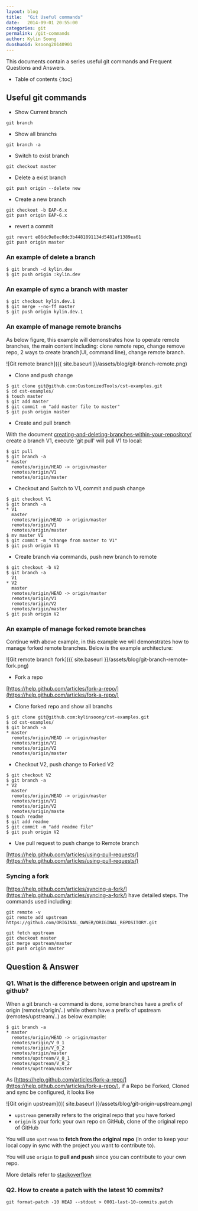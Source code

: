 ```yaml
---
layout: blog
title:  "Git Useful commands"
date:   2014-09-01 20:55:00
categories: git
permalink: /git-commands
author: Kylin Soong
duoshuoid: ksoong20140901
---
```


This documents contain a series useful git commands and Frequent Questions and Answers.

* Table of contents
{:toc}


## Useful git commands 

* Show Current branch

~~~
git branch
~~~

* Show all branchs

~~~
git branch -a
~~~

* Switch to exist branch

~~~
git checkout master
~~~

* Delete a exist branch

~~~
git push origin --delete new
~~~

* Create a new branch

~~~
git checkout -b EAP-6.x
git push origin EAP-6.x
~~~

* revert a commit

~~~
git revert e86dc9e0ec0dc3b4481891134d5481af1389ea61
git push origin master
~~~

### An example of delete a branch

~~~
$ git branch -d kylin.dev
$ git push origin :kylin.dev
~~~

### An example of sync a branch with master

~~~
$ git checkout kylin.dev.1
$ git merge --no-ff master
$ git push origin kylin.dev.1
~~~

### An example of manage remote branchs

As below figure, this example will demonstrates how to operate remote branches, the main content including: clone remote repo, change remove repo, 2 ways to create branch(UI, command line), change remote branch.

![Git remote branch]({{ site.baseurl }}/assets/blog/git-branch-remote.png)

* Clone and push change

~~~
$ git clone git@github.com:CustomizedTools/cst-examples.git
$ cd cst-examples/
$ touch master
$ git add master
$ git commit -m "add master file to master"
$ git push origin master
~~~

* Create and pull branch

With the document [creating-and-deleting-branches-within-your-repository/](https://help.github.com/articles/creating-and-deleting-branches-within-your-repository/) create a branch V1, execute 'git pull' will pull V1 to local:

~~~
$ git pull
$ git branch -a
* master
  remotes/origin/HEAD -> origin/master
  remotes/origin/V1
  remotes/origin/master
~~~

* Checkout and Switch to V1, commit and push change

~~~
$ git checkout V1
$ git branch -a
* V1
  master
  remotes/origin/HEAD -> origin/master
  remotes/origin/V1
  remotes/origin/master
$ mv master V1
$ git commit -m "change from master to V1"
$ git push origin V1
~~~

* Create branch via commands, push new branch to remote

~~~
$ git checkout -b V2
$ git branch -a
  V1
* V2
  master
  remotes/origin/HEAD -> origin/master
  remotes/origin/V1
  remotes/origin/V2
  remotes/origin/master
$ git push origin V2
~~~

### An example of manage forked remote branches

Continue with above example, in this example we will demonstrates how to manage forked remote branches. Below is the example architecture:

![Git remote branch fork]({{ site.baseurl }}/assets/blog/git-branch-remote-fork.png) 

* Fork a repo

[https://help.github.com/articles/fork-a-repo/](https://help.github.com/articles/fork-a-repo/)

* Clone forked repo and show all branchs

~~~
$ git clone git@github.com:kylinsoong/cst-examples.git
$ cd cst-examples/
$ git branch -a
* master
  remotes/origin/HEAD -> origin/master
  remotes/origin/V1
  remotes/origin/V2
  remotes/origin/master
~~~ 

* Checkout V2, push change to Forked V2

~~~
$ git checkout V2
$ git branch -a
* V2
  master
  remotes/origin/HEAD -> origin/master
  remotes/origin/V1
  remotes/origin/V2
  remotes/origin/maste
$ touch readme
$ git add readme
$ git commit -m "add readme file"
$ git push origin V2
~~~

* Use pull request to push change to Remote branch

[https://help.github.com/articles/using-pull-requests/](https://help.github.com/articles/using-pull-requests/)

### Syncing a fork

[https://help.github.com/articles/syncing-a-fork/](https://help.github.com/articles/syncing-a-fork/) have detailed steps. The commands used including:

~~~
git remote -v
git remote add upstream https://github.com/ORIGINAL_OWNER/ORIGINAL_REPOSITORY.git

git fetch upstream
git checkout master
git merge upstream/master
git push origin master
~~~

## Question & Answer

### Q1. What is the difference between origin and upstream in github?

When a git branch -a command is done, some branches have a prefix of origin (remotes/origin/..) while others have a prefix of upstream (remotes/upstream/..) as below example:

~~~
$ git branch -a
* master
  remotes/origin/HEAD -> origin/master
  remotes/origin/V_0_1
  remotes/origin/V_0_2
  remotes/origin/master
  remotes/upstream/V_0_1
  remotes/upstream/V_0_2
  remotes/upstream/master
~~~

As [https://help.github.com/articles/fork-a-repo/](https://help.github.com/articles/fork-a-repo/), if a Repo be Forked, Cloned and sync be configured, it looks like

![Git origin upstream]({{ site.baseurl }}/assets/blog/git-origin-upstream.png)

* `upstream` generally refers to the original repo that you have forked
* `origin` is your fork: your own repo on GitHub, clone of the original repo of GitHub

You will use `upstream` to **fetch from the original repo** (in order to keep your local copy in sync with the project you want to contribute to).

You will use `origin` to **pull and push** since you can contribute to your own repo.

More details refer to [stackoverflow](http://stackoverflow.com/questions/9257533/what-is-the-difference-between-origin-and-upstream-in-github)

### Q2. How to create a patch with the latest 10 commits?

~~~
git format-patch -10 HEAD --stdout > 0001-last-10-commits.patch
~~~
